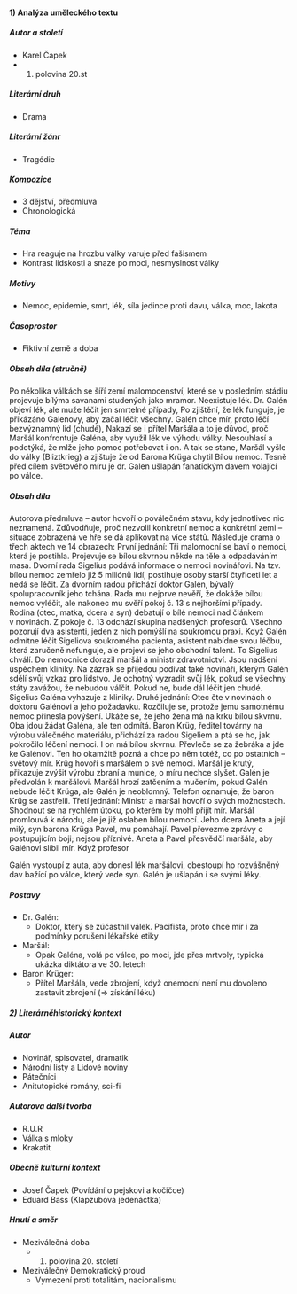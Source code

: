 #### 1) Analýza uměleckého textu
##### Autor a století
- Karel Čapek
- 1. polovina 20.st
##### Literární druh
- Drama
##### Literární žánr
- Tragédie
##### Kompozice
- 3 dějství, předmluva
- Chronologická
##### Téma
- Hra reaguje na hrozbu války varuje před fašismem
- Kontrast lidskosti a snaze po moci, nesmyslnost války
##### Motivy
- Nemoc, epidemie, smrt, lék, síla jedince proti davu, válka, moc, lakota
##### Časoprostor
- Fiktivní země a doba
##### Obsah díla (stručně)
Po několika válkách se šíří zemí malomocenství, které se v posledním stádiu projevuje bílýma
savanami studených jako mramor. Neexistuje lék. Dr. Galén objeví lék, ale muže léčit jen smrtelné
případy, Po zjištění, že lék funguje, je přikázáno Galenovy, aby začal léčit všechny. Galén chce mír,
proto léčí bezvýznamný lid (chudé), Nakazí se i přítel Maršála a to je důvod, proč Maršál
konfrontuje Galéna, aby využil lék ve výhodu války. Nesouhlasí a podotýká, že mlže jeho pomoc
potřebovat i on. A tak se stane, Maršál vyšle do války (Bliztkrieg) a zjištuje že od Barona Krüga
chytil Bílou nemoc. Tesně před cílem světového míru je dr. Galen ušlapán fanatickým davem
volající po válce.
##### Obsah díla
Autorova předmluva – autor hovoří o poválečném stavu, kdy jednotlivec nic neznamená.
Zdůvodňuje, proč nezvolil konkrétní nemoc a konkrétní zemi – situace zobrazená ve hře se dá
aplikovat na více států.
Následuje drama o třech aktech ve 14 obrazech:
První jednání: Tři malomocní se baví o nemoci, která je postihla. Projevuje se bílou skvrnou někde
na těle a odpadáváním masa. Dvorní rada Sigelius podává informace o nemoci novinářovi. Na tzv.
bílou nemoc zemřelo již 5 miliónů lidí, postihuje osoby starší čtyřiceti let a nedá se léčit. Za
dvorním radou přichází doktor Galén, bývalý spolupracovník jeho tchána. Rada mu nejprve nevěří,
že dokáže bílou nemoc vyléčit, ale nakonec mu svěří pokoj č. 13 s nejhoršími případy. Rodina
(otec, matka, dcera a syn) debatují o bílé nemoci nad článkem v novinách. Z pokoje č. 13 odchází
skupina nadšených profesorů. Všechno pozorují dva asistenti, jeden z nich pomýšlí na soukromou
praxi. Když Galén odmítne léčit Sigeliova soukromého pacienta, asistent nabídne svou léčbu, která
zaručeně nefunguje, ale projeví se jeho obchodní talent. To Sigelius chválí. Do nemocnice dorazil
maršál a ministr zdravotnictví. Jsou nadšeni úspěchem kliniky. Na zázrak se přijedou podívat také
novináři, kterým Galén sdělí svůj vzkaz pro lidstvo. Je ochotný vyzradit svůj lék, pokud se všechny
státy zavážou, že nebudou válčit. Pokud ne, bude dál léčit jen chudé. Sigelius Galéna vyhazuje
z kliniky.
Druhé jednání: Otec čte v novinách o doktoru Galénovi a jeho požadavku. Rozčiluje se, protože
jemu samotnému nemoc přinesla povýšení. Ukáže se, že jeho žena má na krku bílou skvrnu. Oba
jdou žádat Galéna, ale ten odmítá. Baron Krüg, ředitel továrny na výrobu válečného materiálu,
přichází za radou Sigeliem a ptá se ho, jak pokročilo léčení nemoci. I on má bílou skvrnu. Převleče
se za žebráka a jde ke Galénovi. Ten ho okamžitě pozná a chce po něm totéž, co po ostatních –
světový mír. Krüg hovoří s maršálem o své nemoci. Maršál je krutý, přikazuje zvýšit výrobu zbraní
a munice, o míru nechce slyšet. Galén je předvolán k maršálovi. Maršál hrozí zatčením a mučením,
pokud Galén nebude léčit Krüga, ale Galén je neoblomný. Telefon oznamuje, že baron Krüg se
zastřelil.
Třetí jednání: Ministr a maršál hovoří o svých možnostech. Shodnout se na rychlém útoku, po
kterém by mohl přijít mír. Maršál promlouvá k národu, ale je již oslaben bílou nemocí. Jeho dcera
Aneta a její milý, syn barona Krüga Pavel, mu pomáhají. Pavel převezme zprávy o postupujícím
boji; nejsou příznivé. Aneta a Pavel přesvědčí maršála, aby Galénovi slíbil mír. Když profesor

Galén vystoupí z auta, aby donesl lék maršálovi, obestoupí ho rozvášněný dav bažící po válce, který
vede syn. Galén je ušlapán i se svými léky.
##### Postavy
- Dr. Galén: 
	- Doktor, který se zúčastnil válek. Pacifista, proto chce mír i za podmínky porušení lékařské etiky
- Maršál: 
	- Opak Galéna, volá po válce, po moci, jde přes mrtvoly, typická ukázka diktátora ve 30. letech
- Baron Krüger:
	- Přítel Maršála, vede zbrojení, když onemocní není mu dovoleno zastavit zbrojení (=&gt; získání léku)
##### 2) Literárněhistorický kontext
##### Autor
- Novinář, spisovatel, dramatik
- Národní listy a Lidové noviny
- Pátečníci
- Anitutopické romány, sci-fi
##### Autorova další tvorba
- R.U.R
- Válka s mloky
- Krakatit
##### Obecně kulturní kontext
- Josef Čapek (Povídání o pejskovi a kočičce)
- Eduard Bass (Klapzubova jedenáctka)
##### Hnutí a směr
- Meziválečná doba
	- 1. polovina 20. století
- Meziválečný Demokratický proud
	- Vymezení proti totalitám, nacionalismu
